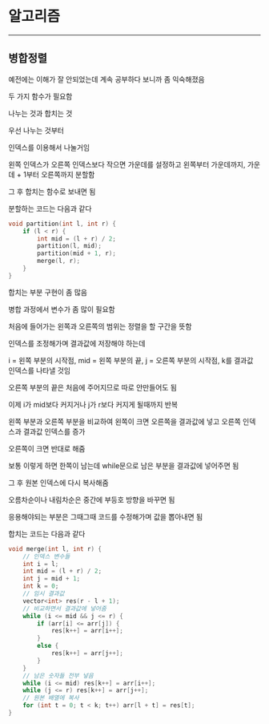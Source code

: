 # 알고리즘
---
## 병합정렬

예전에는 이해가 잘 안되었는데 계속 공부하다 보니까 좀 익숙해졌음

두 가지 함수가 필요함

나누는 것과 합치는 것

우선 나누는 것부터

인덱스를 이용해서 나눌거임

왼쪽 인덱스가 오른쪽 인덱스보다 작으면 가운데를 설정하고 왼쪽부터 가운데까지, 가운데 + 1부터 오른쪽까지 분할함

그 후 합치는 함수로 보내면 됨

분할하는 코드는 다음과 같다

```c++
void partition(int l, int r) {
	if (l < r) {
		int mid = (l + r) / 2;
		partition(l, mid);
		partition(mid + 1, r);
		merge(l, r);
	}
}
```

합치는 부분 구현이 좀 많음

병합 과정에서 변수가 좀 많이 필요함

처음에 들어가는 왼쪽과 오른쪽의 범위는 정렬을 할 구간을 뜻함

인덱스를 조정해가며 결과값에 저장해야 하는데

i = 왼쪽 부분의 시작점, mid = 왼쪽 부분의 끝, j = 오른쪽 부분의 시작점, k를 결과값 인덱스를 나타낼 것임

오른쪽 부분의 끝은 처음에 주어지므로 따로 안만들어도 됨

이제 i가 mid보다 커지거나 j가 r보다 커지게 될때까지 반복

왼쪽 부분과 오른쪽 부분을 비교하여 왼쪽이 크면 오른쪽을 결과값에 넣고 오른쪽 인덱스과 결과값 인덱스를 증가

오른쪽이 크면 반대로 해줌

보통 이렇게 하면 한쪽이 남는데 while문으로 남은 부분을 결과값에 넣어주면 됨

그 후 원본 인덱스에 다시 복사해줌

오름차순이나 내림차순은 중간에 부등호 방향을 바꾸면 됨

응용해야되는 부분은 그때그때 코드를 수정해가며 값을 뽑아내면 됨

합치는 코드는 다음과 같다

```c++
void merge(int l, int r) {
    // 인덱스 변수들
	int i = l;
	int mid = (l + r) / 2;
	int j = mid + 1;
	int k = 0;
    // 임시 결과값
	vector<int> res(r - l + 1);
    // 비교하면서 결과값에 넣어줌
	while (i <= mid && j <= r) {
		if (arr[i] <= arr[j]) {
			res[k++] = arr[i++];
		}
		else {
			res[k++] = arr[j++];
		}
	}
    // 남은 숫자들 전부 넣음
	while (i <= mid) res[k++] = arr[i++];
	while (j <= r) res[k++] = arr[j++];
    // 원본 배열에 복사
	for (int t = 0; t < k; t++) arr[l + t] = res[t];
}
```

